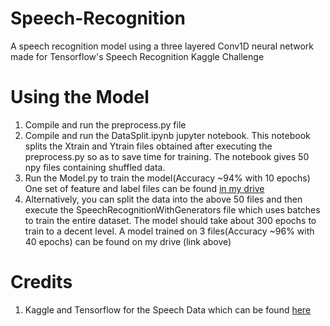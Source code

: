 # Speech-Recognition
A speech recognition model using a three layered Conv1D neural network made for Tensorflow's Speech Recognition Kaggle Challenge 
# Using the Model
1. Compile and run the preprocess.py file
2. Compile and run the DataSplit.ipynb jupyter notebook. This notebook splits the Xtrain and Ytrain files obtained after executing the preprocess.py so as to save time for training. The notebook gives 50 npy files containing shuffled data.
3. Run the Model.py to train the model(Accuracy ~94% with 10 epochs)
One set of feature and label files can be found <a href="https://drive.google.com/open?id=1ZoDwWZUbLIkJQYqaYDr2U3J16msidoF8">in my drive</a>
4. Alternatively, you can split the data into the above 50 files and then execute the SpeechRecognitionWithGenerators file which uses batches to train the entire dataset. The model should take about 300 epochs to train to a decent level. A model trained on 3 files(Accuracy ~96% with 40 epochs) can be found on my drive (link above)
# Credits
1. Kaggle and Tensorflow for the Speech Data which can be found <a href="https://www.kaggle.com/c/tensorflow-speech-recognition-challenge">here</a>
